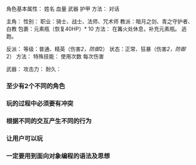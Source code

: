 角色基本属性：
    姓名
    血量
    武器
    护甲
    方法：
        对话

主角：
    性别：
    职业：骑士、战士、法师、咒术师
    教派：暗月之剑、青之守护者、白教
    包裹：元素瓶（恢复40HP）* 10
    方法：
        在篝火处休息，补充元素瓶。
        逃跑。

反派：
    等级：普通、精英（伤害*2，防御*2）
    状态：正常、狂暴（伤害*2，防御*2）
    方法：
        特殊技能：
            使用次数
            每次伤害

武器：
    攻击力：
    耐久：

### 至少有2个不同的角色
### 玩的过程中必须要有冲突
### 根据不同的交互产生不同的行为
### 让用户可以玩
### 一定要用到面向对象编程的语法及思想
